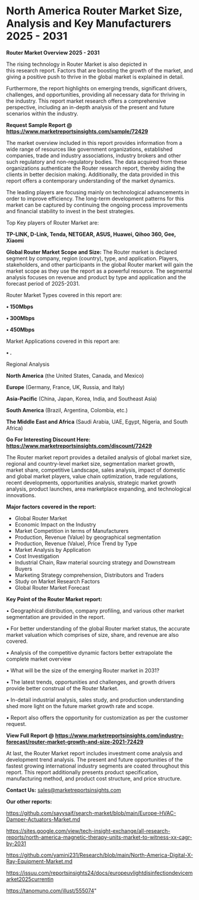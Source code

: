 # North America Router Market Size, Analysis and Key Manufacturers 2025 - 2031

<Strong> Router Market Overview 2025 - 2031</strong>

The rising technology in Router Market is also depicted in this research report. Factors that are boosting the growth of the market, and giving a positive push to thrive in the global market is explained in detail.

Furthermore, the report highlights on emerging trends, significant drivers, challenges, and opportunities, providing all necessary data for thriving in the industry. This report market research offers a comprehensive perspective, including an in-depth analysis of the present and future scenarios within the industry.

<strong>Request Sample Report @ <a href=https://www.marketreportsinsights.com/sample/72429>https://www.marketreportsinsights.com/sample/72429</a></strong>

The market overview included in this report provides information from a wide range of resources like government organizations, established companies, trade and industry associations, industry brokers and other such regulatory and non-regulatory bodies. The data acquired from these organizations authenticate the Router research report, thereby aiding the clients in better decision making. Additionally, the data provided in this report offers a contemporary understanding of the market dynamics.

The leading players are focusing mainly on technological advancements in order to improve efficiency. The long-term development patterns for this market can be captured by continuing the ongoing process improvements and financial stability to invest in the best strategies.

Top Key players of Router Market are:

<strong>TP-LINK, D-Link, Tenda, NETGEAR, ASUS, Huawei, Qihoo 360, Gee, Xiaomi</strong>

<strong><b>Global Router Market Scope and Size:</b></strong>
The Router market is declared segment by company, region (country), type, and application. Players, stakeholders, and other participants in the global Router market will gain the market scope as they use the report as a powerful resource. The segmental analysis focuses on revenue and product by type and application and the forecast period of 2025-2031.

Router Market Types covered in this report are:

<strong>• 150Mbps

• 300Mbps

• 450Mbps</strong>

Market Applications covered in this report are:

<strong>• .</strong> 

Regional Analysis

<strong>North America</strong> (the United States, Canada, and Mexico)

<strong>Europe</strong> (Germany, France, UK, Russia, and Italy)

<strong>Asia-Pacific</strong> (China, Japan, Korea, India, and Southeast Asia)

<strong>South America</strong> (Brazil, Argentina, Colombia, etc.)

<strong>The Middle East and Africa</strong> (Saudi Arabia, UAE, Egypt, Nigeria, and South Africa)

<strong>Go For Interesting Discount Here: <a href=https://www.marketreportsinsights.com/discount/72429>https://www.marketreportsinsights.com/discount/72429</a></strong>

The Router market report provides a detailed analysis of global market size, regional and country-level market size, segmentation market growth, market share, competitive Landscape, sales analysis, impact of domestic and global market players, value chain optimization, trade regulations, recent developments, opportunities analysis, strategic market growth analysis, product launches, area marketplace expanding, and technological innovations.

<strong><b>Major factors covered in the report:</b></strong>
<ul>
  <li>Global Router Market </li>
  <li>Economic Impact on the Industry</li>
  <li>Market Competition in terms of Manufacturers</li>
  <li>Production, Revenue (Value) by geographical segmentation</li>
  <li>Production, Revenue (Value), Price Trend by Type</li>
  <li>Market Analysis by Application</li>
  <li>Cost Investigation</li>
  <li>Industrial Chain, Raw material sourcing strategy and Downstream Buyers</li>
  <li>Marketing Strategy comprehension, Distributors and Traders</li>
  <li>Study on Market Research Factors</li>
  <li>Global Router Market Forecast</li>
</ul>

<strong><b>Key Point of the Router Market report:</b></strong>

• Geographical distribution, company profiling, and various other market segmentation are provided in the report.

• For better understanding of the global Router market status, the accurate market valuation which comprises of size, share, and revenue are also covered.

• Analysis of the competitive dynamic factors better extrapolate the complete market overview

• What will be the size of the emerging Router market in 2031?

• The latest trends, opportunities and challenges, and growth drivers provide better construal of the Router Market.

• In-detail industrial analysis, sales study, and production understanding shed more light on the future market growth rate and scope.

• Report also offers the opportunity for customization as per the customer request.

<strong><b>View Full Report @ <a href=https://www.marketreportsinsights.com/industry-forecast/router-market-growth-and-size-2021-72429>https://www.marketreportsinsights.com/industry-forecast/router-market-growth-and-size-2021-72429</a></b></strong>


At last, the Router Market report includes investment come analysis and development trend analysis. The present and future opportunities of the fastest growing international industry segments are coated throughout this report. This report additionally presents product specification, manufacturing method, and product cost structure, and price structure.

<strong>Contact Us:</strong>
sales@marketreportsinsights.com

<strong>Our other reports:</strong>

<a href=https://github.com/sayysaif/search-market/blob/main/Europe-HVAC-Damper-Actuators-Market.md>https://github.com/sayysaif/search-market/blob/main/Europe-HVAC-Damper-Actuators-Market.md</a>

<a href=https://sites.google.com/view/tech-insight-exchange/all-research-reports/north-america-magnetic-therapy-units-market-to-witness-xx-cagr-by-2031>https://sites.google.com/view/tech-insight-exchange/all-research-reports/north-america-magnetic-therapy-units-market-to-witness-xx-cagr-by-2031</a>

<a href=https://github.com/yamini231/Research/blob/main/North-America-Digital-X-Ray-Equipment-Market.md>https://github.com/yamini231/Research/blob/main/North-America-Digital-X-Ray-Equipment-Market.md</a>

<a href=https://issuu.com/reportsinsights24/docs/europeuvlightdisinfectiondevicemarket2025currentin>https://issuu.com/reportsinsights24/docs/europeuvlightdisinfectiondevicemarket2025currentin</a>

<a href=https://tanomuno.com/illust/555074>https://tanomuno.com/illust/555074</a>"
